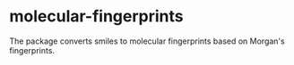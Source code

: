 # molecular-fingerprints
The package converts smiles to molecular fingerprints based on Morgan's fingerprints.
